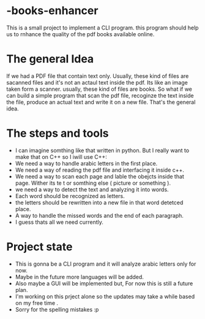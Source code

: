 # -books-enhancer
This is a small project to implement a CLI program.
this program should help us to rnhance the quality of the pdf books available online. 

# The general Idea 
If we had a PDF file that contain text only. Usually, these kind of files are sacanned files and it's not an actaul text inside the pdf. Its like an image taken form a scanner. 
usually, these kind of files are books. So what if we can build a simple program that scan the pdf file, recoginze the text inside the file, produce an actual text and write it on a new file. 
That's the general idea. 

# The steps and tools
- I can imagine somthing like that written in python. But I really want to make that on C++ so I iwill use C++:
- We need a way to handle arabic letters in the first place.
- We need a way of reading the pdf file and interfacing it inside c++. 
- We need a way to scan each page and lable the obejcts inside that page. Wither its te t or somthing else ( picture or something ).
- we need a way to detect the text and analyzing it into words. 
- Each word should be recognized as letters. 
- the letters should be rewritten into a new file in that word detetced place. 
- A way to handle the missed words and the end of each paragraph. 
- I guess thats all we need currently. 

# Project state
- This is gonna be a CLI program and it will analyze arabic letters only for now. 
- Maybe in the future more languages will be added.
- Also maybe a GUI will be implemented but, For now this is still a future plan.
- I'm working on this prject alone so the updates may take a while based on my free time . 
- Sorry for the spelling mistakes :p 